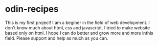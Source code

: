 # odin-recipes
This is my first project!
I am a beginer in the field of web development. I don't know much about html, css and javascript.
I tried to make website based only on html. I hope I can do better and grow more and more inthis field. Please support and help as much as you can.
